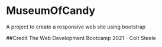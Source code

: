 # MuseumOfCandy
A project to create a responsive web site using bootstrap

##Credit
The Web Development Bootcamp 2021 - Colt Steele
